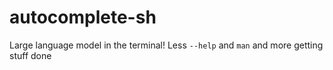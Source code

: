 # autocomplete-sh
Large language model in the terminal!  Less `--help` and `man` and more getting stuff done
